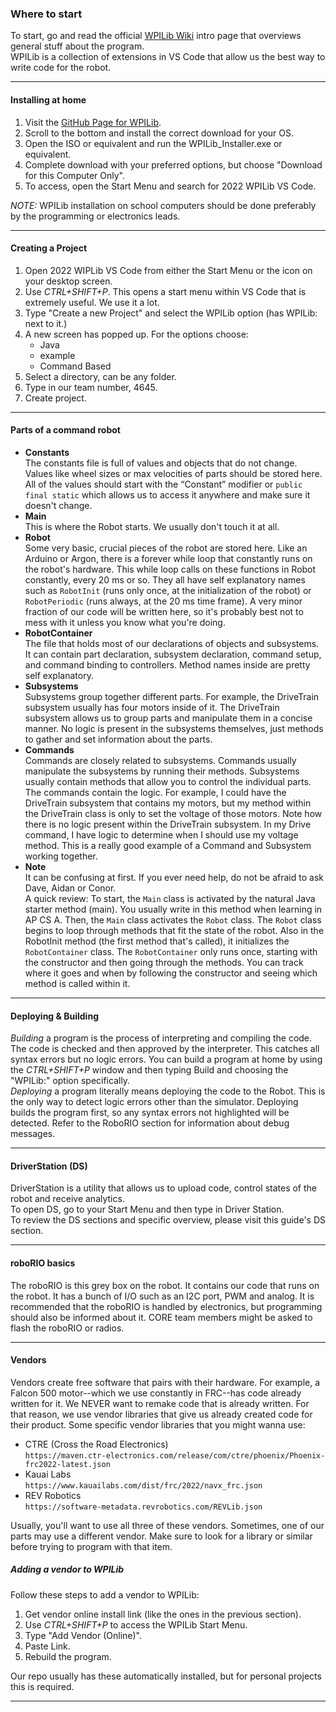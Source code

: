 ### Where to start
To start, go and read the official [WPILib Wiki](https://docs.wpilib.org/en/stable/docs/software/what-is-wpilib.html) intro page that overviews general stuff about the program.   
WPILib is a collection of extensions in VS Code that allow us the best way to write code for the robot.  
___
#### Installing at home
1. Visit the [GitHub Page for WPILib](https://github.com/wpilibsuite/allwpilib/releases/tag/v2022.4.1).
2. Scroll to the bottom and install the correct download for your OS.
3. Open the ISO or equivalent and run the WPILib_Installer.exe or equivalent.
4. Complete download with your preferred options, but choose "Download for this Computer Only".
5. To access, open the Start Menu and search for 2022 WPILib VS Code.   

*NOTE:* WPILib installation on school computers should be done preferably by the programming or electronics leads.
___
#### Creating a Project
1. Open 2022 WIPLib VS Code from either the Start Menu or the icon on your desktop screen.
2. Use *CTRL+SHIFT+P*. This opens a start menu within VS Code that is extremely useful. We use it a lot.
3. Type "Create a new Project" and select the WPILib option (has WPILib: next to it.)
4. A new screen has popped up. For the options choose:
     * Java
     * example
     * Command Based
5. Select a directory, can be any folder.
6. Type in our team number, 4645. 
7. Create project.
___
#### Parts of a command robot
* **Constants**    
    The constants file is full of values and objects that do not change. Values like wheel sizes or max velocities of parts should be stored here. All of the values should start with the “Constant” modifier or ```public final static``` which allows us to access it anywhere and make sure it doesn't change.
* **Main**    
    This is where the Robot starts. We usually don't touch it at all.
* **Robot**    
     Some very basic, crucial pieces of the robot are stored here. Like an Arduino or Argon, there is a forever while loop that constantly runs on the robot's hardware. This while loop calls on these functions in Robot constantly, every 20 ms or so. They all have self explanatory names such as ```RobotInit``` (runs only once, at the initialization of the robot) or ```RobotPeriodic``` (runs always, at the 20 ms time frame). A very minor fraction of our code will be written here, so it's probably best not to mess with it unless you know what you're doing.
* **RobotContainer**    
    The file that holds most of our declarations of objects and subsystems. It can contain part declaration, subsystem declaration, command setup, and command binding to controllers. Method names inside are pretty self explanatory.     
* **Subsystems**    
    Subsystems group together different parts. For example, the DriveTrain subsystem usually has four motors inside of it. The DriveTrain subsystem allows us to group parts and manipulate them in a concise manner. No logic is present in the subsystems themselves, just methods to gather and set information about the parts.
* **Commands**    
    Commands are closely related to subsystems. Commands usually manipulate the subsystems by running their methods. Subsystems usually contain methods that allow you to control the individual parts. The commands contain the logic. For example, I could have the DriveTrain subsystem that contains my motors, but my method within the DriveTrain class is only to set the voltage of those motors. Note how there is no logic present within the DriveTrain subsystem. In my Drive command, I have logic to determine when I should use my voltage method. This is a really good example of a Command and Subsystem working together.
* **Note**    
    It can be confusing at first. If you ever need help, do not be afraid to ask Dave, Aidan or Conor.    
A quick review: To start, the ```Main``` class is activated by the natural Java starter method (main). You usually write in this method when learning in AP CS A. Then, the ```Main``` class activates the ```Robot``` class. The ```Robot``` class begins to loop through methods that fit the state of the robot. Also in the RobotInit method (the first method that's called), it initializes the ```RobotContainer``` class. The ```RobotContainer``` only runs once, starting with the constructor and then going through the methods. You can track where it goes and when by following the constructor and seeing which method is called within it.   
___
#### Deploying & Building
*Building* a program is the process of interpreting and compiling the code. The code is checked and then approved by the interpreter. This catches all syntax errors but no logic errors. You can build a program at home by using the *CTRL+SHIFT+P* window and then typing Build and choosing the "WPILib:" option specifically.    
*Deploying* a program literally means deploying the code to the Robot. This is the only way to detect logic errors other than the simulator. Deploying builds the program first, so any syntax errors not highlighted will be detected. Refer to the RoboRIO section for information about debug messages.
___
#### DriverStation (DS) 
DriverStation is a utility that allows us to upload code, control states of the robot and receive analytics.    
To open DS, go to your Start Menu and then type in Driver Station.    
To review the DS sections and specific overview, please visit this guide's DS section.
___
#### roboRIO basics
The roboRIO is this grey box on the robot. It contains our code that runs on the robot. It has a bunch of I/O such as an I2C port, PWM and analog. It is recommended that the roboRIO is handled by electronics, but programming should also be informed about it. CORE team members might be asked to flash the roboRIO or radios.
___
#### Vendors
Vendors create free software that pairs with their hardware. For example, a Falcon 500 motor--which we use constantly in FRC--has code already written for it. We NEVER want to remake code that is already written. For that reason, we use vendor libraries that give us already created code for their product. Some specific vendor libraries that you might wanna use:
* CTRE (Cross the Road Electronics)   
    ```https://maven.ctr-electronics.com/release/com/ctre/phoenix/Phoenix-frc2022-latest.json```
* Kauai Labs    
    ```https://www.kauailabs.com/dist/frc/2022/navx_frc.json```
* REV Robotics    
    ```https://software-metadata.revrobotics.com/REVLib.json```    

Usually, you'll want to use all three of these vendors. Sometimes, one of our parts may use a different vendor. Make sure to look for a library or similar before trying to program with that item.
    
##### Adding a vendor to WPILib
Follow these steps to add a vendor to WPILib:
1. Get vendor online install link (like the ones in the previous section).
2. Use *CTRL+SHIFT+P* to access the WPILib Start Menu.
3. Type "Add Vendor (Online)".
4. Paste Link.
5. Rebuild the program.    

Our repo usually has these automatically installed, but for personal projects this is required.
___
#### 